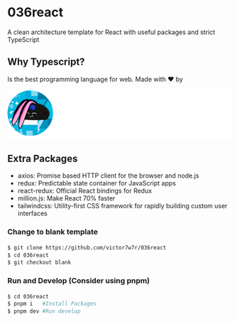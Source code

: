 # 036react

A clean architecture template for React with useful packages and strict TypeScript

## Why Typescript?

Is the best programming language for web. Made with ❤️ by

![Alt text](src/assets/img/brandwhite.png?raw=true 'Title')

## Extra Packages

- axios: Promise based HTTP client for the browser and node.js
- redux: Predictable state container for JavaScript apps
- react-redux: Official React bindings for Redux
- million.js: Make React 70% faster
- tailwindcss: Utility-first CSS framework for rapidly building custom user interfaces

### Change to blank template

```bash
$ git clone https://github.com/victor7w7r/036react
$ cd 036react
$ git checkout blank
```

### Run and Develop (Consider using pnpm)

```bash
$ cd 036react
$ pnpm i   #Install Packages
$ pnpm dev #Run develop
```

